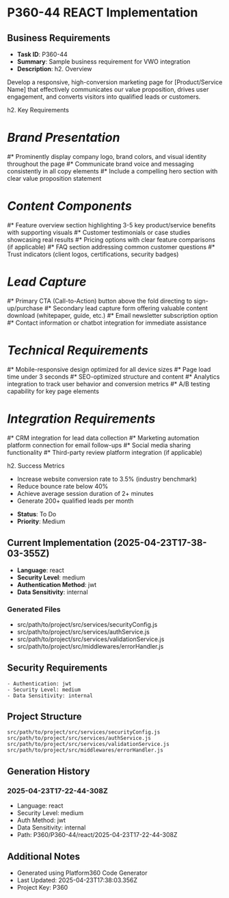 # P360-44 REACT Implementation

## Business Requirements
- **Task ID**: P360-44
- **Summary**: Sample business requirement for VWO integration 
- **Description**: h2. Overview

Develop a responsive, high-conversion marketing page for [Product/Service Name] that effectively communicates our value proposition, drives user engagement, and converts visitors into qualified leads or customers.

h2. Key Requirements

# *Brand Presentation*
#* Prominently display company logo, brand colors, and visual identity throughout the page
#* Communicate brand voice and messaging consistently in all copy elements
#* Include a compelling hero section with clear value proposition statement
# *Content Components*
#* Feature overview section highlighting 3-5 key product/service benefits with supporting visuals
#* Customer testimonials or case studies showcasing real results
#* Pricing options with clear feature comparisons (if applicable)
#* FAQ section addressing common customer questions
#* Trust indicators (client logos, certifications, security badges)
# *Lead Capture*
#* Primary CTA (Call-to-Action) button above the fold directing to sign-up/purchase
#* Secondary lead capture form offering valuable content download (whitepaper, guide, etc.)
#* Email newsletter subscription option
#* Contact information or chatbot integration for immediate assistance
# *Technical Requirements*
#* Mobile-responsive design optimized for all device sizes
#* Page load time under 3 seconds
#* SEO-optimized structure and content
#* Analytics integration to track user behavior and conversion metrics
#* A/B testing capability for key page elements
# *Integration Requirements*
#* CRM integration for lead data collection
#* Marketing automation platform connection for email follow-ups
#* Social media sharing functionality
#* Third-party review platform integration (if applicable)

h2. Success Metrics

* Increase website conversion rate to 3.5% (industry benchmark)
* Reduce bounce rate below 40%
* Achieve average session duration of 2+ minutes
* Generate 200+ qualified leads per month
- **Status**: To Do
- **Priority**: Medium

## Current Implementation (2025-04-23T17-38-03-355Z)
- **Language**: react
- **Security Level**: medium
- **Authentication Method**: jwt
- **Data Sensitivity**: internal

### Generated Files
- src/path/to/project/src/services/securityConfig.js
- src/path/to/project/src/services/authService.js
- src/path/to/project/src/services/validationService.js
- src/path/to/project/src/middlewares/errorHandler.js

## Security Requirements
```
- Authentication: jwt
- Security Level: medium
- Data Sensitivity: internal
```

## Project Structure
```
src/path/to/project/src/services/securityConfig.js
src/path/to/project/src/services/authService.js
src/path/to/project/src/services/validationService.js
src/path/to/project/src/middlewares/errorHandler.js
```

## Generation History

### 2025-04-23T17-22-44-308Z
- Language: react
- Security Level: medium
- Auth Method: jwt
- Data Sensitivity: internal
- Path: P360/P360-44/react/2025-04-23T17-22-44-308Z


## Additional Notes
- Generated using Platform360 Code Generator
- Last Updated: 2025-04-23T17:38:03.356Z
- Project Key: P360
